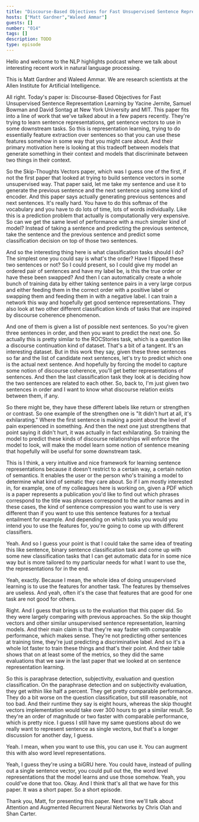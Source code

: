 ```yaml
---
title: "Discourse-Based Objectives for Fast Unsupervised Sentence Representation Learning"
hosts: ["Matt Gardner","Waleed Ammar"]
guests: []
number: "014"
tags: []
description: TODO
type: episode
---
```


<turn speaker="Matt Gardner" timestamp="00:00">

Hello and welcome to the NLP highlights podcast where we talk about interesting recent work in
natural language processing.

</turn>


<turn speaker="Waleed Ammar" timestamp="00:06">

This is Matt Gardner and Waleed Ammar. We are research scientists at the Allen Institute for
Artificial Intelligence.

</turn>


<turn speaker="Matt Gardner" timestamp="00:12">

All right. Today's paper is: Discourse-Based Objectives for Fast Unsupervised Sentence
Representation Learning by Yacine Jernite, Samuel Bowman and David Sontag at New York University and
MIT. This paper fits into a line of work that we've talked about in a few papers recently. They're
trying to learn sentence representations, get sentence vectors to use in some downstream tasks. So
this is representation learning, trying to do essentially feature extraction over sentences so that
you can use these features somehow in some way that you might care about. And their primary
motivation here is looking at this tradeoff between models that generate something in their context
and models that discriminate between two things in their context.

</turn>


<turn speaker="Matt Gardner" timestamp="01:04">

So the Skip-Thoughts Vectors paper, which was I guess one of the first, if not the first paper that
looked at trying to build sentence vectors in some unsupervised way. That paper said, let me take my
sentence and use it to generate the previous sentence and the next sentence using some kind of
encoder. And this paper says actually generating previous sentences and next sentences. It's really
hard. You have to do this softmax of the vocabulary and you have to do lots of time, lots of words
individually. Like this is a prediction problem that actually is computationally very expensive. So
can we get the same level of performance with a much simpler kind of model? Instead of taking a
sentence and predicting the previous sentence, take the sentence and the previous sentence and
predict some classification decision on top of those two sentences.

</turn>


<turn speaker="Matt Gardner" timestamp="02:00">

And so the interesting thing here is what classification tasks should I do? The simplest one you
could say is what's the order? Have I flipped these two sentences or not? So I could present, so I
could give my model an ordered pair of sentences and have my label be, is this the true order or
have these been swapped? And then I can automatically create a whole bunch of training data by
either taking sentence pairs in a very large corpus and either feeding them in the correct order
with a positive label or swapping them and feeding them in with a negative label. I can train a
network this way and hopefully get good sentence representations. They also look at two other
different classification kinds of tasks that are inspired by discourse coherence phenomenon.

</turn>


<turn speaker="Matt Gardner" timestamp="02:49">

And one of them is given a list of possible next sentences. So you're given three sentences in
order, and then you want to predict the next one. So actually this is pretty similar to the
ROCStories task, which is a question like a discourse continuation kind of dataset. That's a bit of
a tangent. It's an interesting dataset. But in this work they say, given these three sentences so
far and the list of candidate next sentences, let's try to predict which one is the actual next
sentence. And hopefully by forcing the model to capture some notion of discourse coherence, you'll
get better representations of sentences. And then the last classification task they look at is
deciding how the two sentences are related to each other. So, back to, I'm just given two sentences
in order and I want to know what discourse relation exists between them, if any.

</turn>


<turn speaker="Matt Gardner" timestamp="03:52">

So there might be, they have these different labels like return or strengthen or contrast. So one
example of the strengthen one is "It didn't hurt at all, it's exhilarating." Where the first
sentence is making a point about the level of pain experienced in something. And then the next one
just strengthens that point saying it didn't hurt, it was actually in fact exhilarating. So training
the model to predict these kinds of discourse relationships will enforce the model to look, will
make the model learn some notion of sentence meaning that hopefully will be useful for some
downstream task.

</turn>


<turn speaker="Waleed Ammar" timestamp="04:32">

This is I think, a very intuitive and nice framework for learning sentence representations because
it doesn't restrict to a certain way, a certain notion of semantics. It enables the user or the
person who's training a model to determine what kind of sematic they care about. So if I am mostly
interested in, for example, one of my colleagues here is working on, given a PDF which is a paper
represents a publication you'd like to find out which phrases correspond to the title was phrases
correspond to the author names and in these cases, the kind of sentence compression you want to use
is very different than if you want to use this sentence features for a textual entailment for
example. And depending on which tasks you would you intend you to use the features for, you're going
to come up with different classifiers.

</turn>


<turn speaker="Matt Gardner" timestamp="05:34">

Yeah. And so I guess your point is that I could take the same idea of treating this like sentence,
binary sentence classification task and come up with some new classification tasks that I can get
automatic data for in some nice way but is more tailored to my particular needs for what I want to
use the, the representations for in the end.

</turn>


<turn speaker="Waleed Ammar" timestamp="05:56">

Yeah, exactly. Because I mean, the whole idea of doing unsupervised learning is to use the features
for another task. The features by themselves are useless. And yeah, often it's the case that
features that are good for one task are not good for others.

</turn>


<turn speaker="Matt Gardner" timestamp="06:14">

Right. And I guess that brings us to the evaluation that this paper did. So they were largely
comparing with previous approaches. So the skip thought vectors and other similar unsupervised
sentence representation, learning models. And their main claim is that they're way faster with
comparable performance, which makes sense. They're not predicting other sentences at training time,
they're just predicting a discriminative label. And so it's a whole lot faster to train these things
and that's their point. And their table shows that on at least some of the metrics, so they did the
same evaluations that we saw in the last paper that we looked at on sentence representation
learning.

</turn>


<turn speaker="Matt Gardner" timestamp="06:59">

So this is paraphrase detection, subjectivity, evaluation and question classification. On the
paraphrase detection and on subjectivity evaluation, they get within like half a percent. They get
pretty comparable performance. They do a bit worse on the question classification, but still
reasonable, not too bad. And their runtime they say is eight hours, whereas the skip thought vectors
implementation would take over 300 hours to get a similar result. So they're an order of magnitude
or two faster with comparable performance, which is pretty nice. I guess I still have my same
questions about do we really want to represent sentence as single vectors, but that's a longer
discussion for another day, I guess.

</turn>


<turn speaker="Waleed Ammar" timestamp="07:49">

Yeah. I mean, when you want to use this, you can use it. You can augment this with also word level
representations.

</turn>


<turn speaker="Matt Gardner" timestamp="07:55">

Yeah, I guess they're using a biGRU here. You could have, instead of pulling out a single sentence
vector, you could pull out the, the word level representations that the model learns and use those
somehow. Yeah, you could've done that too. Okay. And I think that's all that we have for this paper.
It was a short paper. So a short episode.

</turn>


<turn speaker="Waleed Ammar" timestamp="08:16">

Thank you, Matt, for presenting this paper. Next time we'll talk about Attention and Augmented
Recurrent Neural Networks by Chris Olah and Shan Carter.

</turn>
